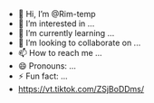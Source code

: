 - 👋 Hi, I’m @Rim-temp
- 👀 I’m interested in ...
- 🌱 I’m currently learning ...
- 💞️ I’m looking to collaborate on ...
- 📫 How to reach me ...
- 😄 Pronouns: ...
- ⚡ Fun fact: ...
- https://vt.tiktok.com/ZSjBoDDms/

<!---
Rim-temp/Rim-temp is a ✨ special ✨ repository because its `README.md` (this file) appears on your GitHub profile.
You can click the Preview link to take a look at your changes.
--->
